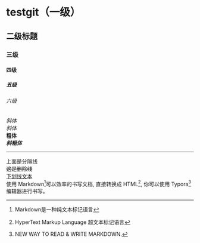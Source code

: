 # testgit（一级）
## 二级标题
### 三级
#### 四级
##### 五级
###### 六级  
_斜体_  
*斜体*  
**粗体**  
***斜粗体***
***
上面是分隔线  
~~这是删除线~~  
<u>下划线文本</u>  
使用 Markdown[^1]可以效率的书写文档, 直接转换成 HTML[^2], 你可以使用 Typora[^T] 编辑器进行书写。
[^1]:Markdown是一种纯文本标记语言
[^2]:HyperText Markup Language 超文本标记语言
[^T]:NEW WAY TO READ & WRITE MARKDOWN.
